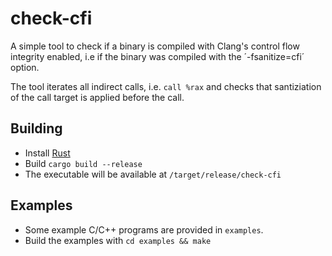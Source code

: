 # check-cfi

A simple tool to check if a binary is compiled with Clang's control flow integrity enabled, i.e if the binary was compiled with the ´-fsanitize=cfi´ option. 

The tool iterates all indirect calls, i.e. `call %rax` and checks that santiziation of the call target is applied before the call. 


## Building 

- Install [Rust](https://www.rust-lang.org/tools/install)
- Build `cargo build --release`
- The executable will be available at `/target/release/check-cfi`

## Examples

- Some example C/C++ programs are provided in `examples`. 
- Build the examples with `cd examples && make`

